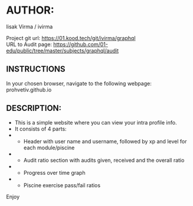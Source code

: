 # AUTHOR:

Iisak Virma / ivirma

Project git url: https://01.kood.tech/git/ivirma/graphql  
URL to Audit page: https://github.com/01-edu/public/tree/master/subjects/graphql/audit

## INSTRUCTIONS

In your chosen browser, navigate to the following webpage:
prohvetiv.github.io

## DESCRIPTION:

- This is a simple website where you can view your intra profile info.
- It consists of 4 parts:
- - Header with user name and username, followed by xp and level for each module/piscine
- - Audit ratio section with audits given, received and the overall ratio
- - Progress over time graph
- - Piscine exercise pass/fail ratios

Enjoy
